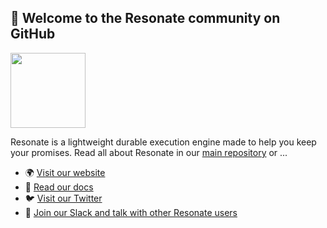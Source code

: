 ## 👋 Welcome to the Resonate community on GitHub

<img src="https://raw.githubusercontent.com/resonatehq/resonate/master/docs/img/echo.png" height="120px">

Resonate is a lightweight durable execution engine made to help you keep your promises. Read all about Resonate in our [main repository](https://github.com/resonatehq/resonate) or ...

- 🌍 [Visit our website]()
- 📖 [Read our docs]()
- 🐦 [Visit our Twitter]()
- 🥳 [Join our Slack and talk with other Resonate users]()
